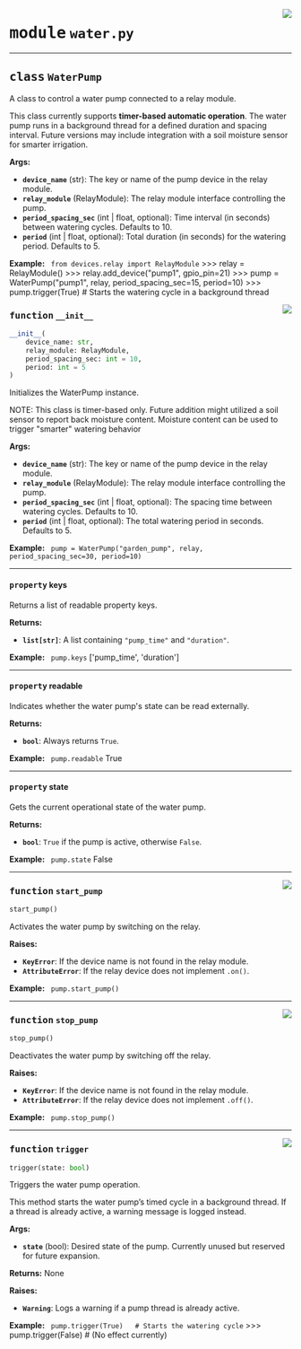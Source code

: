 <!-- markdownlint-disable -->

<a href="../../devices/instrument/water.py#L0"><img align="right" style="float:right;" src="https://img.shields.io/badge/-source-cccccc?style=flat-square"></a>

# <kbd>module</kbd> `water.py`






---

## <kbd>class</kbd> `WaterPump`
A class to control a water pump connected to a relay module. 

This class currently supports **timer-based automatic operation**. The water pump runs in a background thread for a defined duration and spacing interval. Future versions may include integration with a soil moisture sensor for smarter irrigation. 



**Args:**
 
 - <b>`device_name`</b> (str):  The key or name of the pump device in the relay module. 
 - <b>`relay_module`</b> (RelayModule):  The relay module interface controlling the pump. 
 - <b>`period_spacing_sec`</b> (int | float, optional):  Time interval (in seconds) between watering cycles. Defaults to 10. 
 - <b>`period`</b> (int | float, optional):  Total duration (in seconds) for the watering period. Defaults to 5. 



**Example:**
 ``` from devices.relay import RelayModule```
    >>> relay = RelayModule()
    >>> relay.add_device("pump1", gpio_pin=21)
    >>> pump = WaterPump("pump1", relay, period_spacing_sec=15, period=10)
    >>> pump.trigger(True)  # Starts the watering cycle in a background thread


<a href="../../devices/instrument/water.py#L28"><img align="right" style="float:right;" src="https://img.shields.io/badge/-source-cccccc?style=flat-square"></a>

### <kbd>function</kbd> `__init__`

```python
__init__(
    device_name: str,
    relay_module: RelayModule,
    period_spacing_sec: int = 10,
    period: int = 5
)
```

Initializes the WaterPump instance. 

NOTE: This class is timer-based only. Future addition might utilized a soil sensor to report back moisture content. Moisture content can be used to trigger "smarter" watering behavior 



**Args:**
 
 - <b>`device_name`</b> (str):  The key or name of the pump device in the relay module. 
 - <b>`relay_module`</b> (RelayModule):  The relay module interface controlling the pump. 
 - <b>`period_spacing_sec`</b> (int | float, optional):  The spacing time between watering cycles. Defaults to 10. 
 - <b>`period`</b> (int | float, optional):  The total watering period in seconds. Defaults to 5. 



**Example:**
 ``` pump = WaterPump("garden_pump", relay, period_spacing_sec=30, period=10)```



---

#### <kbd>property</kbd> keys

Returns a list of readable property keys. 



**Returns:**
 
 - <b>`list[str]`</b>:  A list containing `"pump_time"` and `"duration"`. 



**Example:**
 ``` pump.keys```
    ['pump_time', 'duration']


---

#### <kbd>property</kbd> readable

Indicates whether the water pump's state can be read externally. 



**Returns:**
 
 - <b>`bool`</b>:  Always returns `True`. 



**Example:**
 ``` pump.readable```
    True


---

#### <kbd>property</kbd> state

Gets the current operational state of the water pump. 



**Returns:**
 
 - <b>`bool`</b>:  `True` if the pump is active, otherwise `False`. 



**Example:**
 ``` pump.state```
    False




---

<a href="../../devices/instrument/water.py#L55"><img align="right" style="float:right;" src="https://img.shields.io/badge/-source-cccccc?style=flat-square"></a>

### <kbd>function</kbd> `start_pump`

```python
start_pump()
```

Activates the water pump by switching on the relay. 



**Raises:**
 
 - <b>`KeyError`</b>:  If the device name is not found in the relay module. 
 - <b>`AttributeError`</b>:  If the relay device does not implement `.on()`. 



**Example:**
 ``` pump.start_pump()```


---

<a href="../../devices/instrument/water.py#L67"><img align="right" style="float:right;" src="https://img.shields.io/badge/-source-cccccc?style=flat-square"></a>

### <kbd>function</kbd> `stop_pump`

```python
stop_pump()
```

Deactivates the water pump by switching off the relay. 



**Raises:**
 
 - <b>`KeyError`</b>:  If the device name is not found in the relay module. 
 - <b>`AttributeError`</b>:  If the relay device does not implement `.off()`. 



**Example:**
 ``` pump.stop_pump()```


---

<a href="../../devices/instrument/water.py#L120"><img align="right" style="float:right;" src="https://img.shields.io/badge/-source-cccccc?style=flat-square"></a>

### <kbd>function</kbd> `trigger`

```python
trigger(state: bool)
```

Triggers the water pump operation. 

This method starts the water pump’s timed cycle in a background thread. If a thread is already active, a warning message is logged instead. 



**Args:**
 
 - <b>`state`</b> (bool):  Desired state of the pump. Currently unused but reserved for future expansion. 



**Returns:**
 None 



**Raises:**
 
 - <b>`Warning`</b>:  Logs a warning if a pump thread is already active. 



**Example:**
 ``` pump.trigger(True)   # Starts the watering cycle```
    >>> pump.trigger(False)  # (No effect currently)



